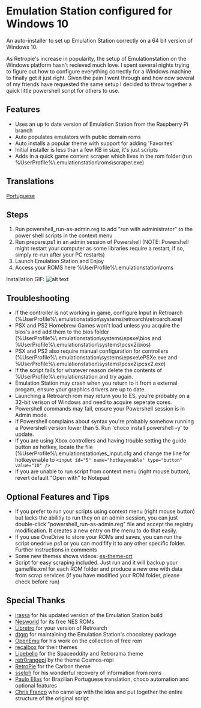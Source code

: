Emulation Station configured for Windows 10
======

An auto-installer to set up Emulation Station correctly on a 64 bit version of Windows 10.

As Retropie's increase in popularity, the setup of Emulationstation on the Windows platform hasn't recieved much love.
I spent several nights trying to figure out how to configure everything correctly for a Windows machine to finally get it just right. Given the pain I went through and how now several of my friends have requested the same setup I decided to throw together a quick little powershell script for others to use.

Features
------
- Uses an up to date version of Emulation Station from the Raspberry Pi branch
- Auto populates emulators with public domain roms
- Auto installs a popular theme with support for adding 'Favorites'
- Initial installer is less than a few KB in size, it's just scripts
- Adds in a quick game content scraper which lives in the rom folder (run %UserProfile%\\.emulationstation\roms\scraper.exe)

Translations
------
[Portuguese](README.md)

Steps
------
1. Run powershell_run-as-admin.reg to add "run with administrator" to the power shell scripts in the context menu
2. Run prepare.ps1 in an admin session of Powershell
  (NOTE: Powershell might restart your computer as some libraries require a restart, if so, simply re-run after your PC restarts)
3. Launch Emulation Station and Enjoy
4. Access your ROMS here %UserProfile%\\.emulationstation\roms

Installation GIF:
![alt text](https://github.com/Francommit/github_gif_dump/blob/master/installation-instructions.gif?raw=true)



Troubleshooting
------
- If the controller is not working in game, configure Input in Retroarch (%UserProfile%\\.emulationstation\systems\retroarch\retroarch.exe)
- PSX and PS2 Homebrew Games won't load unless you acquire the bios's and add them to the bios folder (%UserProfile%\\.emulationstation\systems\epsxe\bios and %UserProfile%\\.emulationstation\systems\pcsx2\bios)
- PSX and PS2 also require manual configuration for controllers (%UserProfile%\\.emulationstation\systems\epsxe\ePSXe.exe and %UserProfile%\\.emulationstation\systems\pcsx2\pcsx2.exe)
- If the script fails for whatever reason delete the contents of %UserProfile%\\.emulationstation and try again.
- Emulation Station may crash when you return to it from a external progam, ensure your graphics drivers are up to date.
- Launching a Retroarch rom may return you to ES, you're probably on a 32-bit verison of Windows and need to acquire seperate cores.
- Powershell commands may fail, ensure your Powershell session is in Admin mode.
- If Powershell complains about syntax you're probably somehow running a Powershell version lower than 5. Run 'choco install powershell -y' to update.
- If you are using Xbox controllers and having trouble setting the guide button as hotkey, locate the file (%UserProfile%\\.emulationstation\es_input.cfg and change the line for hotkeyenable to ```<input id="5" name="hotkeyenable" type="button" value="10" />```
- If you are unable to run script from context menu (right mouse button), revert default "Open with" to Notepad

Optional Features and Tips
------
- If you prefer to run your scripts using context menu (right mouse button) but lacks the abilitiy to run they on an admin session, you can just double-click "powershell_run-as-admin.reg" file and accept the registry modification. It creates a new entry on the menu to do that easily.
- If you use OneDrive to store your ROMs and saves, you can run the script onedrive.ps1 or you can modifify it to any other specific folder. Further instructions in comments
- Some new themes shows videos: [es-theme-crt](https://github.com/PRElias/es-theme-crt)
- Script for easy scraping included. Just run and it will backup your gamefile.xml for each ROM folder and produce a new one with data from scrap services (if you have modified your ROM folder, please check before run)

Special Thanks
------
- [jrassa](https://github.com/jrassa/EmulationStation) for his updated version of the Emulation Station build
- [Nesworld](http://www.nesworld.com/) for its free NES ROMs
- [Libretro](https://www.libretro.com/) for your version of Retroarch
- [dtgm](https://chocolatey.org/packages/emulationstation) for maintaining the Emulation Station's chocolatey package
- [OpenEmu](https://github.com/OpenEmu/OpenEmu-Update) for his work on the collection of free rom
- [recalbox](https://github.com/recalbox/recalbox-themes) for their themes
- [Lipebello](https://github.com/lipebello) for the Spaceoddity and Retrorama theme
- [retr0rangepi](https://github.com/retr0rangepi) by the theme Cosmos-ropi
- [RetroPie](https://github.com/RetroPie) for the Carbon theme
- [sselph](https://github.com/sselph/scraper) for his wonderful recovery of information from roms
- [Paulo Elias](http://paulorobertoelias.com.br) for Brazilian Portuguese translation, choco automation and optional features
- [Chris Franco](https://github.com/Francommit) who came up with the idea and put together the entire structure of the original script
